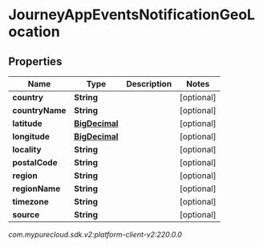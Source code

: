 # JourneyAppEventsNotificationGeoLocation


## Properties

| Name | Type | Description | Notes |
| ------------ | ------------- | ------------- | ------------- |
| **country** | **String** |  |  [optional] |
| **countryName** | **String** |  |  [optional] |
| **latitude** | [**BigDecimal**](BigDecimal) |  |  [optional] |
| **longitude** | [**BigDecimal**](BigDecimal) |  |  [optional] |
| **locality** | **String** |  |  [optional] |
| **postalCode** | **String** |  |  [optional] |
| **region** | **String** |  |  [optional] |
| **regionName** | **String** |  |  [optional] |
| **timezone** | **String** |  |  [optional] |
| **source** | **String** |  |  [optional] |




_com.mypurecloud.sdk.v2:platform-client-v2:220.0.0_
